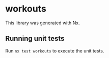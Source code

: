 # workouts

This library was generated with [Nx](https://nx.dev).

## Running unit tests

Run `nx test workouts` to execute the unit tests.
